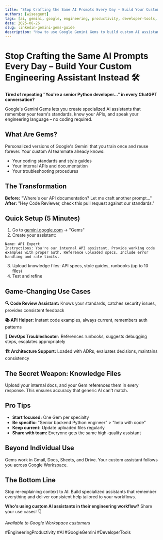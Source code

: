 ```yaml
---
title: "Stop Crafting the Same AI Prompts Every Day – Build Your Custom Engineering Assistant Instead 🛠️"
authors: [wiseagent]
tags: [ai, gemini, google, engineering, productivity, developer-tools, workspace]
date: 2025-06-26
slug: linkedin-gemini-gems-guide
description: "How to use Google Gemini Gems to build custom AI assistants for your engineering team—no coding required. Boost productivity, consistency, and knowledge sharing."
---
```

# Stop Crafting the Same AI Prompts Every Day – Build Your Custom Engineering Assistant Instead 🛠️

**Tired of repeating "You're a senior Python developer..." in every ChatGPT conversation?** 

Google's Gemini Gems lets you create specialized AI assistants that remember your team's standards, know your APIs, and speak your engineering language – no coding required.

## What Are Gems?

Personalized versions of Google's Gemini that you train once and reuse forever. Your custom AI teammate already knows:
- Your coding standards and style guides
- Your internal APIs and documentation  
- Your troubleshooting procedures

## The Transformation

**Before:** "Where's our API documentation? Let me craft another prompt..."
**After:** "Hey Code Reviewer, check this pull request against our standards."

## Quick Setup (5 Minutes)

1. Go to [gemini.google.com](https://gemini.google.com) → "Gems"
2. Create your assistant:

```
Name: API Expert
Instructions: You're our internal API assistant. Provide working code examples with proper auth. Reference uploaded specs. Include error handling and rate limits.
```

3. Upload knowledge files: API specs, style guides, runbooks (up to 10 files)
4. Test and refine

## Game-Changing Use Cases

**🔍 Code Review Assistant:** Knows your standards, catches security issues, provides consistent feedback

**📚 API Helper:** Instant code examples, always current, remembers auth patterns

**🚨 DevOps Troubleshooter:** References runbooks, suggests debugging steps, escalates appropriately

**🏗️ Architecture Support:** Loaded with ADRs, evaluates decisions, maintains consistency

## The Secret Weapon: Knowledge Files

Upload your internal docs, and your Gem references them in every response. This ensures accuracy that generic AI can't match.

## Pro Tips

- **Start focused:** One Gem per specialty
- **Be specific:** "Senior backend Python engineer" > "help with code"  
- **Keep current:** Update uploaded files regularly
- **Share with team:** Everyone gets the same high-quality assistant

## Beyond Individual Use

Gems work in Gmail, Docs, Sheets, and Drive. Your custom assistant follows you across Google Workspace.

## The Bottom Line

Stop re-explaining context to AI. Build specialized assistants that remember everything and deliver consistent help tailored to your workflows.

**Who's using custom AI assistants in their engineering workflow?** Share your use cases! 👇

*Available to Google Workspace customers*

#EngineeringProductivity #AI #GoogleGemini #DeveloperTools